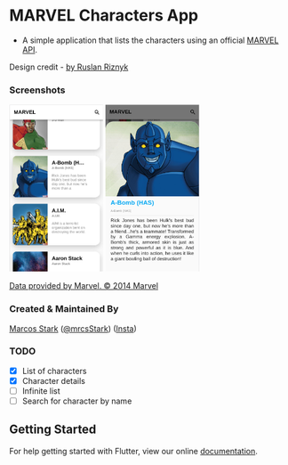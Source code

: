 # MARVEL Characters App

- A simple application that lists the characters using an official [MARVEL API](https://developer.marvel.com/).

Design credit - [by Ruslan Riznyk](https://dribbble.com/shots/4985712-Marvel-Heroes-Library/attachments/1114938)

### Screenshots

<img src="character.png" height="300em" /> <img src="character_details.png" height="300em" />

[Data provided by Marvel. © 2014 Marvel](https://developer.marvel.com/)

### Created & Maintained By

[Marcos Stark](https://github.com/marcostark) ([@mrcsStark](https://twitter.com/mrcsStark)) 
([Insta](https://www.instagram.com/mrstark.dev/))


### TODO

- [x] List of characters
- [x] Character details
- [ ] Infinite list
- [ ] Search for character by name

## Getting Started

For help getting started with Flutter, view our online
[documentation](https://flutter.io/).
